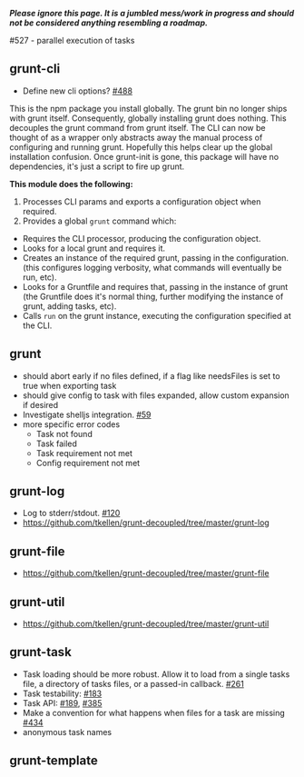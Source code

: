 ***Please ignore this page.  It is a jumbled mess/work in progress and should not be considered anything resembling a roadmap.***

#527 - parallel execution of tasks

## grunt-cli
* Define new cli options? [#488](https://github.com/gruntjs/grunt/issues/488)

This is the npm package you install globally.  The grunt bin no longer ships with grunt itself.  Consequently, globally installing grunt does nothing.  This decouples the grunt command from grunt itself.  The CLI can now be thought of as a wrapper only abstracts away the manual process of configuring and running grunt. Hopefully this helps clear up the global installation confusion.  Once grunt-init is gone, this package will have no dependencies, it's just a script to fire up grunt.

**This module does the following:**

1. Processes CLI params and exports a configuration object when required.
2. Provides a global `grunt` command which:
  - Requires the CLI processor, producing the configuration object.
  - Looks for a local grunt and requires it.
  - Creates an instance of the required grunt, passing in the configuration. (this configures logging verbosity, what commands will eventually be run, etc).
  - Looks for a Gruntfile and requires that, passing in the instance of grunt (the Gruntfile does it's normal thing, further modifying the instance of grunt, adding tasks, etc).
  - Calls `run` on the grunt instance, executing the configuration specified at the CLI.

## grunt
* should abort early if no files defined, if a flag like needsFiles is set to true when exporting task
* should give config to task with files expanded, allow custom expansion if desired
* Investigate shelljs integration. [#59](https://github.com/gruntjs/grunt/issues/59)
* more specific error codes
  * Task not found
  * Task failed
  * Task requirement not met
  * Config requirement not met

## grunt-log
* Log to stderr/stdout. [#120](https://github.com/gruntjs/grunt/issues/120)
* https://github.com/tkellen/grunt-decoupled/tree/master/grunt-log

## grunt-file
* https://github.com/tkellen/grunt-decoupled/tree/master/grunt-file

## grunt-util
* https://github.com/tkellen/grunt-decoupled/tree/master/grunt-util

## grunt-task
* Task loading should be more robust.  Allow it to load from a single tasks file, a directory of tasks files, or a passed-in callback. [#261](https://github.com/gruntjs/grunt/issues/261)
* Task testability: [#183](https://github.com/gruntjs/grunt/issues/183)
* Task API: [#189](https://github.com/gruntjs/grunt/issues/189), [#385](https://github.com/gruntjs/grunt/issues/385)
* Make a convention for what happens when files for a task are missing [#434](https://github.com/gruntjs/grunt/issues/434)
* anonymous task names

## grunt-template